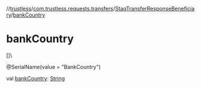 //[trustless](../../../index.md)/[com.trustless.requests.transfers](../index.md)/[StaqTransferResponseBeneficiary](index.md)/[bankCountry](bank-country.md)

# bankCountry

[]\

@SerialName(value = &quot;BankCountry&quot;)

val [bankCountry](bank-country.md): [String](https://kotlinlang.org/api/latest/jvm/stdlib/kotlin/-string/index.html)
